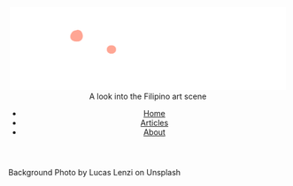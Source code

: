 <html>
<head>
<title>Seening | Main Page</title>
<style type="text/css">

header {background: #ffa694; margin: 0; padding-top: 20px; padding-bottom: 0px;
	font-family: "Impact", Charcoal, sans-serif; color: white; font-size: 150%
	position: fixed;
  top: 0;
  width: 100%;
	}

body {background-image: url("lucas-lenzi-6p8G9gOP_4E-unsplash.jpg"); background-size: cover; background-color: #b4d5cf}

div.main {font-family: "Helvetica", Arial, sans-serif;
	color: #246561; background: #e3f7f3;
	margin-left: 20%; margin-right: 20%; padding-left: 30px; padding-right: 30px; padding-top: 3px; padding-bottom: 3px; font-size: 13pt}

	div.main p { text-indent: 25px; }
	div.main a { color: #59877e }
	
h1 {font-family: "Impact", Charcoal, sans-serif; color: #e3f7f3; text-align: center;
	font-size: 32pt; background-color: #246561;} 

div.byline {font-family: Verdana, Geneva, sans-serif; background: transparent; color: white;
	margin-left: 21%; margin-right: 20%;
	padding-bottom: 1px; padding-left:20px; padding-right:20px;
	border-left: 5px solid #ffa694}

div.medium {font-family: "Helvetica", Arial, sans-serif;}

div.credits {font-family: "Helvetica", Arial, sans-serif; text-align: right; color: white}

div.cap {font-family: "Helvetica", Arial, sans-serif; text-align: center; color:  #59877e; font-size: small}
	div.cap a {color:  #ffa694}
	
div.light {color: #59877e; background: #b4d5cf}


ul {
  list-style-type: none;
  margin: 0;
  padding: 0;
  overflow: hidden;
 background-color: #59877e
  
}

li {
  float: left;
}

li a {
  display: block;
  color: white;
  text-align: center;
  padding: 14px 16px;
  text-decoration: none;
}

li a:hover {
  background-color: #246561;
}
	
	.active {
  background-color: #ffa694;
}
	

</style>



	
</head>



<body>


<header>
<center>
<img src="SeeningLogo.png" width="500" height="150" alt="Seening"></img>
 A look into the Filipino art scene
</center>
<ul>
  <li><a class="active" href="index.html">Home</a></li>
  <li><a href="articles.html">Articles</a></li>
  <li><a href="#about">About</a></li>
</ul>
</header>


<div class="credits">

<p>Background Photo by Lucas Lenzi on Unsplash</p>

</div>
</body>
</html>
